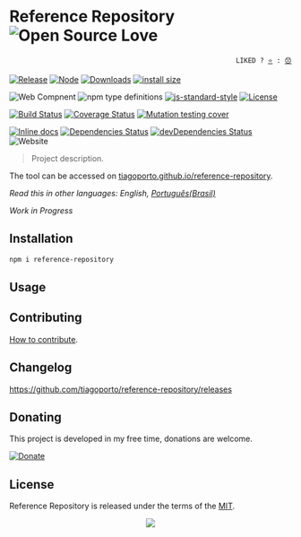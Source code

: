 # Reference Repository ![Open Source Love](https://badges.frapsoft.com/os/v3/open-source.svg?v=103)

<p align="right">
  <code>LIKED ? <a href="https://github.com/tiagoporto/reference-repository/stargazers">⭐</a> : <a href="https://github.com/tiagoporto/reference-repository/issues">😞</a></code>
</p>


[![Release](https://img.shields.io/npm/v/reference-repository.svg?style=flat-square&label=release)](https://github.com/tiagoporto/reference-repository/releases)
[![Node](https://img.shields.io/node/v/reference-repository.svg?style=flat-square)](https://www.npmjs.com/package/reference-repository)
[![Downloads](https://img.shields.io/npm/dt/reference-repository.svg?style=flat-square)](https://www.npmjs.com/package/reference-repository)
[![install size](https://packagephobia.now.sh/badge?p=reference-repository)](https://packagephobia.now.sh/result?p=reference-repository)

![Web Compnent](https://img.shields.io/badge/-Web%20Component-gray.svg?style=flat&logo=webcomponents.org&logoColor=white)
![npm type definitions](https://img.shields.io/npm/types/reference-repository.svg?style=flat-square)
[![js-standard-style](https://img.shields.io/badge/code%20style-standard-yellow.svg?style=flat-square)](http://standardjs.com)
[![License](https://img.shields.io/github/license/tiagoporto/reference-repository.svg?style=flat-square)](https://raw.githubusercontent.com/tiagoporto/reference-repository/master/LICENSE)

[![Build Status](https://img.shields.io/travis/com/tiagoporto/reference-repository/master.svg?label=tests&logo=travis&style=flat-square)](https://travis-ci.com/tiagoporto/reference-repository)
[![Coverage Status](https://img.shields.io/coveralls/tiagoporto/reference-repository.svg?style=flat-square)](https://coveralls.io/github/tiagoporto/reference-repository)
[![Mutation testing cover](https://badge.stryker-mutator.io/github.com/tiagoporto/reference-repository/master)](https://stryker-mutator.github.io)

[![Inline docs](http://inch-ci.org/github/tiagoporto/reference-repository.svg?branch=master&style=flat-square)](http://inch-ci.org/github/tiagoporto/reference-repository)
[![Dependencies Status](https://img.shields.io/david/tiagoporto/reference-repository.svg?style=flat-square)](https://david-dm.org/tiagoporto/reference-repository)
[![devDependencies Status](https://img.shields.io/david/dev/tiagoporto/reference-repository.svg?style=flat-square)](https://david-dm.org/tiagoporto/reference-repository?type=dev)
![Website](https://img.shields.io/website/https/tiagoporto.github.io/reference-repository.svg?down_color=lightgrey&down_message=offline&style=flat-square&up_message=online)


> Project description.

The tool can be accessed on [tiagoporto.github.io/reference-repository](http://tiagoporto.github.io/reference-repository).

*Read this in other languages: English, [Português(Brasil)](README.md)*

_Work in Progress_


## Installation

```bash
npm i reference-repository
```

## Usage




## Contributing

[How to contribute](https://github.com/tiagoporto/reference-repository/blob/master/CONTRIBUTING.md).

## Changelog

https://github.com/tiagoporto/reference-repository/releases

## Donating

This project is developed in my free time, donations are welcome.



[![Donate](https://img.shields.io/badge/donate-buy%20me%20a%20beer-eabb04.svg)](https://tiagoporto.github.io/donation-page)


## License

Reference Repository is released under the terms of the [MIT](LICENSE).

<p align="center"><img src="https://forthebadge.com/images/badges/built-with-love.svg"/></p> 
